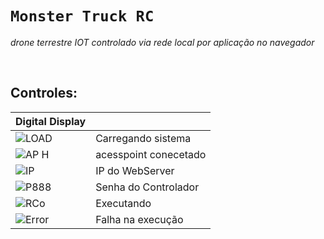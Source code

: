 # `Monster Truck RC`
_drone terrestre IOT controlado via rede local por aplicação no navegador_


<br>

## Controles:

Digital Display |  <br>
---- | :-----
![LOAD](https://media.discordapp.net/attachments/268884978132058112/496337114871496705/load.png?width=102&height=41) | Carregando sistema
![AP H](https://media.discordapp.net/attachments/268884978132058112/496337106185093120/ap-local.png?width=102&height=41) | acesspoint conecetado
![IP](https://media.discordapp.net/attachments/268884978132058112/496337113508478977/ip.png?width=102&height=41) | IP do WebServer
![P888](https://media.discordapp.net/attachments/268884978132058112/496337116930899968/password.png?width=102&height=41) | Senha do Controlador
![RCo](https://media.discordapp.net/attachments/268884978132058112/496337118189060096/rc.png?width=102&height=41) | Executando 
![Error](https://media.discordapp.net/attachments/268884978132058112/496337109305786382/error.png?width=102&height=41) | Falha na execução

